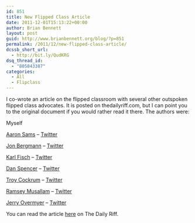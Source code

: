 ```yaml
---
id: 851
title: New Flipped Class Article
date: 2011-12-01T15:13:22+00:00
author: Brian Bennett
layout: post
guid: http://www.brianbennett.org/blog/?p=851
permalink: /2011/12/new-flipped-class-article/
dcssb_short_url:
  - http://bit.ly/QudKRG
dsq_thread_id:
  - "805843387"
categories:
  - All
  - Flipclass
---
```

I co-wrote an article on the flipped classroom with several other outspoken flipped class advocates. It is posted on thedailyriff.com, but I can point you to the original document if you would rather read it there. The authors were:

Myself
  
[Aaron Sams](http://chemicalsams.blogspot.com/) &#8211; [Twitter](http://www.twitter.com/chemicalsams)
  
[Jon Bergmann](http://blendedclassroom.blogspot.com/) &#8211; [Twitter](http://www.twitter.com/jonbergmann)
  
[Karl Fisch](http://thefischbowl.blogspot.com/) &#8211; [Twitter](http://www.twitter.com/karlfisch)
  
[Dan Spencer](http://techtoolsforteachers.edublogs.org/) &#8211; [Twitter](http://www.twitter.com/runfardvs)
  
[Troy Cockrum](http://cogitationsofmrcockrum.blogspot.com/) &#8211; [Twitter](http://www.twitter.com/tcockrum)
  
[Ramsey Musallam](http://www.flipteaching.com) &#8211; [Twitter](http://www.twitter.com/ramusallam)
  
[Jerry Overmyer](http://www.classroom20.com/profile/JerryOvermyer) &#8211; [Twitter](http://www.twitter.com/jerryovermyer)

You can read the article [here](http://www.thedailyriff.com/articles/the-flipped-class-manifest-823.php) on The Daily Riff.